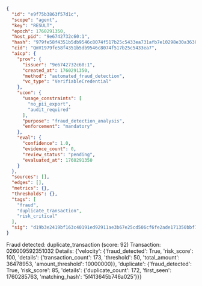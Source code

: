 ```json
{
  "id": "e9f75b3863f57d1c",
  "scope": "agent",
  "key": "RESULT",
  "epoch": 1760291350,
  "host_pid": "9e6742732c60:1",
  "hash": "979fe58f4351b5db9546c8074f517b25c5433ea731afb7e10298e30a3638172d",
  "cid": "QmV1979fe58f4351b5db9546c8074f517b25c5433ea7",
  "aicp": {
    "prov": {
      "issuer": "9e6742732c60:1",
      "created_at": 1760291350,
      "method": "automated_fraud_detection",
      "vc_type": "VerifiableCredential"
    },
    "ucon": {
      "usage_constraints": [
        "no_pii_export",
        "audit_required"
      ],
      "purpose": "fraud_detection_analysis",
      "enforcement": "mandatory"
    },
    "eval": {
      "confidence": 1.0,
      "evidence_count": 0,
      "review_status": "pending",
      "evaluated_at": 1760291350
    }
  },
  "sources": [],
  "edges": [],
  "metrics": {},
  "thresholds": {},
  "tags": [
    "fraud",
    "duplicate_transaction",
    "risk_critical"
  ],
  "sig": "d19b3e2419bf163c40191ed92911ae3b67e25cd506cf6fe2ade171350bbf75ab"
}
```

Fraud detected: duplicate_transaction (score: 92)
Transaction: 026009592351032
Details: {'velocity': {'fraud_detected': True, 'risk_score': 100, 'details': {'transaction_count': 173, 'threshold': 50, 'total_amount': 36478953, 'amount_threshold': 10000000}}, 'duplicate': {'fraud_detected': True, 'risk_score': 85, 'details': {'duplicate_count': 172, 'first_seen': 1760285763, 'matching_hash': '5f413645b746a025'}}}